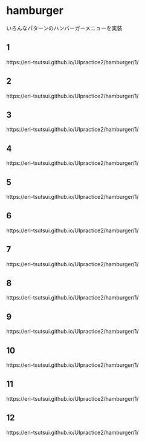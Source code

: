 <h1>hamburger</h1>
いろんなパターンのハンバーガーメニューを実装

<h2>1</h2>
<p>https://eri-tsutsui.github.io/UIpractice2/hamburger/1/</p>

<h2>2</h2>
<p>https://eri-tsutsui.github.io/UIpractice2/hamburger/1/</p>

<h2>3</h2>
<p>https://eri-tsutsui.github.io/UIpractice2/hamburger/1/</p>

<h2>4</h2>
<p>https://eri-tsutsui.github.io/UIpractice2/hamburger/1/</p>

<h2>5</h2>
<p>https://eri-tsutsui.github.io/UIpractice2/hamburger/1/</p>

<h2>6</h2>
<p>https://eri-tsutsui.github.io/UIpractice2/hamburger/1/</p>

<h2>7</h2>
<p>https://eri-tsutsui.github.io/UIpractice2/hamburger/1/</p>

<h2>8</h2>
<p>https://eri-tsutsui.github.io/UIpractice2/hamburger/1/</p>

<h2>9</h2>
<p>https://eri-tsutsui.github.io/UIpractice2/hamburger/1/</p>

<h2>10</h2>
<p>https://eri-tsutsui.github.io/UIpractice2/hamburger/1/</p>

<h2>11</h2>
<p>https://eri-tsutsui.github.io/UIpractice2/hamburger/1/</p>

<h2>12</h2>
<p>https://eri-tsutsui.github.io/UIpractice2/hamburger/1/</p>

